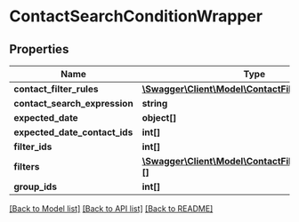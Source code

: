 # ContactSearchConditionWrapper

## Properties
Name | Type | Description | Notes
------------ | ------------- | ------------- | -------------
**contact_filter_rules** | [**\Swagger\Client\Model\ContactFilterRuleWrapper[]**](ContactFilterRuleWrapper.md) |  | [optional] 
**contact_search_expression** | **string** |  | [optional] 
**expected_date** | **object[]** |  | [optional] 
**expected_date_contact_ids** | **int[]** |  | [optional] 
**filter_ids** | **int[]** |  | [optional] 
**filters** | [**\Swagger\Client\Model\ContactFilterRuleWrapper[][]**](array.md) |  | [optional] 
**group_ids** | **int[]** |  | [optional] 

[[Back to Model list]](../README.md#documentation-for-models) [[Back to API list]](../README.md#documentation-for-api-endpoints) [[Back to README]](../README.md)


